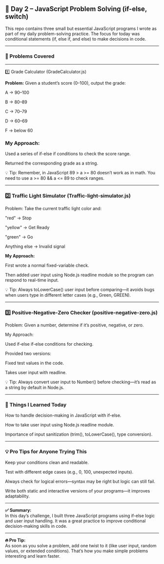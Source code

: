 <h2>🚀 Day 2 – JavaScript Problem Solving (if-else, switch) </h2>

This repo contains three small but essential JavaScript programs I wrote as part of my daily problem-solving practice.
The focus for today was conditional statements (if, else if, and else) to make decisions in code. <hr>

<h3>📂 Problems Covered </h3> <hr>
1️⃣ Grade Calculator (GradeCalculator.js)

<b>Problem:</b>
Given a student’s score (0–100), output the grade:

A → 90–100

B → 80–89

C → 70–79

D → 60–69

F → below 60

<h3>My Approach: </h3>

Used a series of if-else if conditions to check the score range.

Returned the corresponding grade as a string.

💡 Tip: Remember, in JavaScript 89 > a >= 80 doesn’t work as in math. You need to use a >= 80 && a <= 89 to check ranges.<hr>

<h3><b>2️⃣ Traffic Light Simulator (Traffic-light-simulator.js)</h3></b>

Problem:
Take the current traffic light color and:

"red" → Stop

"yellow" → Get Ready

"green" → Go

Anything else → Invalid signal

<b>My Approach:</b>

First wrote a normal fixed-variable check.

Then added user input using Node.js readline module so the program can respond to real-time input.

💡 Tip: Always toLowerCase() user input before comparing—it avoids bugs when users type in different letter cases (e.g., Green, GREEN).<hr>

<h3><b>3️⃣ Positive-Negative-Zero Checker (positive-negative-zero.js)</b></h3>

Problem:
Given a number, determine if it’s positive, negative, or zero.

My Approach:

Used if-else if-else conditions for checking.

Provided two versions:

Fixed test values in the code.

Takes user input with readline.

💡 Tip: Always convert user input to Number() before checking—it’s read as a string by default in Node.js.<hr>

<h3><b>📌 Things I Learned Today</h3></b>

How to handle decision-making in JavaScript with if-else.

How to take user input using Node.js readline module.

Importance of input sanitization (trim(), toLowerCase(), type conversion).<hr>
<h3><b>
💡 Pro Tips for Anyone Trying This</h3></b>

Keep your conditions clean and readable.

Test with different edge cases (e.g., 0, 100, unexpected inputs).

Always check for logical errors—syntax may be right but logic can still fail.

Write both static and interactive versions of your programs—it improves adaptability.<hr>

<b>✅ Summary:</b> <br>
In this day’s challenge, I built three JavaScript programs using if-else logic and user input handling.
It was a great practice to improve conditional decision-making skills in code.<hr>

<b>🔥 Pro Tip:</b><br>
As soon as you solve a problem, add one twist to it (like user input, random values, or extended conditions). That’s how you make simple problems interesting and learn faster.
